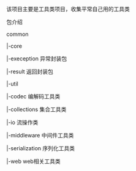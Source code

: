 该项目主要是工具类项目，收集平常自己用的工具类


包介绍

common

|-core 

  |-exeception 异常封装包
  
  |-result 返回封装包
  
|-util

  |-codec 编解码工具类
  
  |-collections 集合工具类
  
  |-io 流操作类
  
  |-middleware 中间件工具类
  
  |-serialization 序列化工具类
  
  |-web web相关工具类
  

